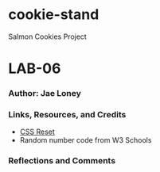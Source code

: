 # cookie-stand
Salmon Cookies Project

# LAB-06

### Author: Jae Loney

### Links, Resources, and Credits
* [CSS Reset](https://meyerweb.com/eric/tools/css/reset/)
* Random number code from W3 Schools

### Reflections and Comments

